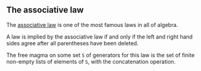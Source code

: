 ## The associative law

The [associative law](https://en.wikipedia.org/wiki/Associative_property) is one of the most famous laws in all of algebra.

A law is implied by the associative law if and only if the left and right hand sides agree after all parentheses have been deleted.

The free magma on some set `S` of generators for this law is the set of finite non-empty lists of elements of `S`, with the concatenation operation.
